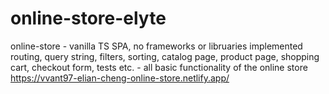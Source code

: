# online-store-elyte

online-store - vanilla TS SPA, no frameworks or libruaries
implemented routing, query string, filters, sorting, catalog page, product page, shopping cart, checkout form, tests etc. - all basic functionality of the online store
https://vvant97-elian-cheng-online-store.netlify.app/
